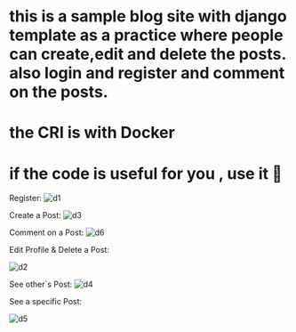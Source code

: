 # this is a sample blog site with django template as a practice where people can create,edit and delete the posts. also login and register and comment on the posts.
# the CRI is with Docker
# if the code is useful for you , use it 🧔




Register:
![d1](https://github.com/user-attachments/assets/90007495-bd8c-44d7-a134-5e4adac7da98)


Create a Post:
![d3](https://github.com/user-attachments/assets/ee9ba794-a0ec-423f-95e0-c38f604a3849)


Comment on a Post:
![d6](https://github.com/user-attachments/assets/f54bcf38-6e3d-4e4a-8f4b-19d16ceac9b0)


Edit Profile & Delete a Post:

![d2](https://github.com/user-attachments/assets/888892e4-3062-414b-9d84-cac057b57c46)



See other`s Post:
![d4](https://github.com/user-attachments/assets/93b75e04-f3f5-48e6-962e-339b193d95ad)


See a specific Post:

![d5](https://github.com/user-attachments/assets/d60fd0ea-954a-4b8f-ab05-62e54e8b7c6d)




